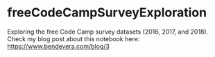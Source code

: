 # freeCodeCampSurveyExploration
Exploring the free Code Camp survey datasets (2016, 2017, and 2018). Check my blog post about this notebook here: https://www.bendevera.com/blog/3
